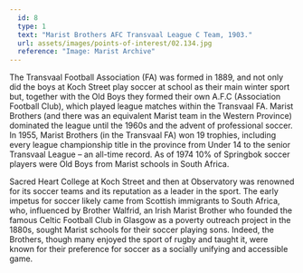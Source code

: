 ```yaml
---
  id: 8
  type: 1
  text: "Marist Brothers AFC Transvaal League C Team, 1903."
  url: assets/images/points-of-interest/02.134.jpg
  reference: "Image: Marist Archive"
---
```

The Transvaal Football Association (FA) was formed in 1889, and not only did the boys at Koch Street play soccer at school as their main winter sport but, together with the Old Boys they formed their own A.F.C (Association Football Club), which played league matches within the Transvaal FA. Marist Brothers (and there was an equivalent Marist team in the Western Province) dominated the league until the 1960s and the advent of professional soccer. In 1955, Marist Brothers (in the Transvaal FA) won 19 trophies, including every league championship title in the province from Under 14 to the senior Transvaal League – an all-time record. As of 1974 10% of Springbok soccer players were Old Boys from Marist schools in South Africa. 

Sacred Heart College at Koch Street and then at Observatory was renowned for its soccer teams and its reputation as a leader in the sport. The early impetus for soccer likely came from Scottish immigrants to South Africa, who, influenced by Brother Walfrid, an Irish Marist Brother who founded the famous Celtic Football Club in Glasgow as a poverty outreach project in the 1880s, sought Marist schools for their soccer playing sons. Indeed, the Brothers, though many enjoyed the sport of rugby and taught it, were known for their preference for soccer as a socially unifying and accessible game. 
